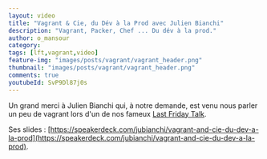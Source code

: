 ```yaml
---
layout: video
title: "Vagrant & Cie, du Dév à la Prod avec Julien Bianchi"
description: "Vagrant, Packer, Chef ... Du dév à la prod."
author: o_mansour
category:
tags: [lft,vagrant,video]
feature-img: "images/posts/vagrant/vagrant_header.png"
thumbnail: "images/posts/vagrant/vagrant_header.png"
comments: true
youtubeId: SvP9Dl87j0s
---
```


Un grand merci à Julien Bianchi qui, à notre demande, est venu nous parler un peu de vagrant lors d'un de nos fameux [Last Friday Talk](/tags/#lft).

Ses slides : [https://speakerdeck.com/jubianchi/vagrant-and-cie-du-dev-a-la-prod](https://speakerdeck.com/jubianchi/vagrant-and-cie-du-dev-a-la-prod).
